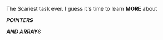 The Scariest task ever.
I guess it's time to learn **MORE** about

***POINTERS***

***AND ARRAYS***
